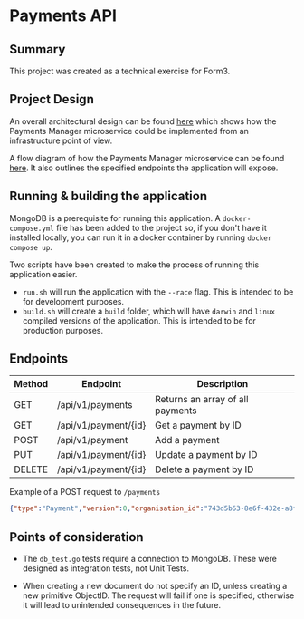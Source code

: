 # Payments API

## Summary
This project was created as a technical exercise for Form3. 

## Project Design
An overall architectural design can be found [here](https://github.com/tusiel/payments-api/blob/master/design/ArchitecturalDiagram.pdf) which shows how the Payments Manager microservice could be implemented from an infrastructure point of view. 

A flow diagram of how the Payments Manager microservice can be found [here](https://github.com/tusiel/payments-api/blob/master/design/flowDiagram.pdf). It also outlines the specified endpoints the application will expose. 

## Running & building the application
MongoDB is a prerequisite for running this application. A `docker-compose.yml` file has been added to the project so, if you don't have it installed locally, you can run it in a docker container by running `docker compose up`. 

Two scripts have been created to make the process of running this application easier. 

- `run.sh` will run the application with the `--race` flag. This is intended to be for development purposes. 
- `build.sh` will create a `build` folder, which will have `darwin` and `linux` compiled versions of the application. This is intended to be for production purposes. 

## Endpoints

| Method      | Endpoint | Description |
| ----------- | -----------| ----------- |
| GET         | /api/v1/payments | Returns an array of all payments |
| GET         | /api/v1/payment/{id}| Get a payment by ID |
| POST        | /api/v1/payment| Add a payment |
| PUT         | /api/v1/payment/{id} | Update a payment by ID |
| DELETE      | /api/v1/payment/{id}| Delete a payment by ID|

Example of a POST request to `/payments` 

```json
{"type":"Payment","version":0,"organisation_id":"743d5b63-8e6f-432e-a8fa-c5d8d2ee5fcb","attributes":{"amount":"100.21","beneficiary_party":{"account_name":"W Owens","account_number":"31926819","account_number_code":"BBAN","account_type":0,"address":"1 The Beneficiary Localtown SE2","bank_id":"403000","bank_id_code":"GBDSC","name":"Wilfred Jeremiah Owens"},"charges_information":{"bearer_code":"SHAR","sender_charges":[{"amount":"5.00","currency":"GBP"},{"amount":"10.00","currency":"USD"}],"receiver_charges_amount":"1.00","receiver_charges_currency":"USD"},"currency":"GBP","debtor_party":{"account_name":"EJ Brown Black","account_number":"GB29XABC10161234567801","account_number_code":"IBAN","address":"10 Debtor Crescent Sourcetown NE1","bank_id":"203301","bank_id_code":"GBDSC","name":"Emelia Jane Brown"},"end_to_end_reference":"Wil piano Jan","fx":{"contract_reference":"FX123","exchange_rate":"2.00000","original_amount":"200.42","original_currency":"USD"},"numeric_reference":"1002001","payment_id":"123456789012345678","payment_purpose":"Paying for goods/services","payment_scheme":"FPS","payment_type":"Credit","processing_date":"2017-01-18","reference":"Payment for Em's piano lessons","scheme_payment_sub_type":"InternetBanking","scheme_payment_type":"ImmediatePayment","sponsor_party":{"account_number":"56781234","bank_id":"123123","bank_id_code":"GBDSC"}}}
```

## Points of consideration
- The `db_test.go` tests require a connection to MongoDB. These were designed as integration tests, not Unit Tests. 

- When creating a new document do not specify an ID, unless creating a new primitive ObjectID. The request will fail if one is specified, otherwise it will lead to unintended consequences in the future. 